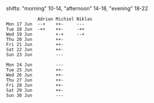 shifts: "morning" 10-14, "afternoon" 14-18, "evening" 18-22

                Adrian Michiel Niklas
    Mon 17 Jun  --+    ++-     ---
    Tue 18 Jun  -++    ++-     -++
    Wed 19 Jun         +-+     --+
    Thu 20 Jun         ++-    
    Fri 21 Jun         ++-    
    Sat 22 Jun         ++-    
    Sun 23 Jun         ---    

    Mon 24 Jun         ---
    Tue 25 Jun         ++-
    Wed 26 Jun         ++-
    Thu 27 Jun         ++-
    Fri 28 Jun         ++-
    Sat 29 Jun         ++-
    Sun 30 Jun         ---
